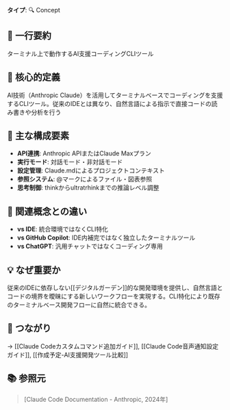 
**タイプ**: 🔍 Concept

## 📝 一行要約
ターミナル上で動作するAI支援コーディングCLIツール

## 🎯 核心的定義
AI技術（Anthropic Claude）を活用してターミナルベースでコーディングを支援するCLIツール。従来のIDEとは異なり、自然言語による指示で直接コードの読み書きや分析を行う

## 🌟 主な構成要素
- **API連携**: Anthropic APIまたはClaude Maxプラン
- **実行モード**: 対話モード・非対話モード
- **設定管理**: Claude.mdによるプロジェクトコンテキスト
- **参照システム**: @マークによるファイル・図表参照
- **思考制御**: thinkからultratrhinkまでの推論レベル調整

## 🔄 関連概念との違い
- **vs IDE**: 統合環境ではなくCLI特化
- **vs GitHub Copilot**: IDE内補完ではなく独立したターミナルツール
- **vs ChatGPT**: 汎用チャットではなくコーディング専用

## 💡 なぜ重要か
従来のIDEに依存しない[[デジタルガーデン]]的な開発環境を提供し、自然言語とコードの境界を曖昧にする新しいワークフローを実現する。CLI特化により既存のターミナルベース開発フローに自然に統合できる。

## 🔗 つながり
→ [[Claude Codeカスタムコマンド追加ガイド]], [[Claude Code音声通知設定ガイド]], [[作成予定-AI支援開発ツール比較]]

## 📚 参照元
> [Claude Code Documentation - Anthropic, 2024年]